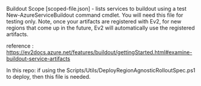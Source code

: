 Buildout Scope [scoped-file.json] - lists services to buildout using a test New-AzureServiceBuildout command cmdlet. You will need this file for testing only. Note, once your artifacts are registered with Ev2, for new regions that come up in the future, Ev2 will automatically use the registered artifacts.

reference : https://ev2docs.azure.net/features/buildout/gettingStarted.html#examine-buildout-service-artifacts

In this repo: if using the Scripts/Utils/DeployRegionAgnosticRolloutSpec.ps1 to deploy, then this file is needed.
